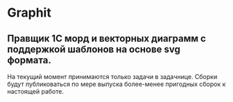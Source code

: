 # Graphit
Правщик 1С морд и векторных диаграмм с поддержкой шаблонов на основе svg формата.
---

На текущий момент принимаются только задачи в задачнице.
Сборки будут публиковаться по мере выпуска более-менее пригодных сборок к настоящей работе.
